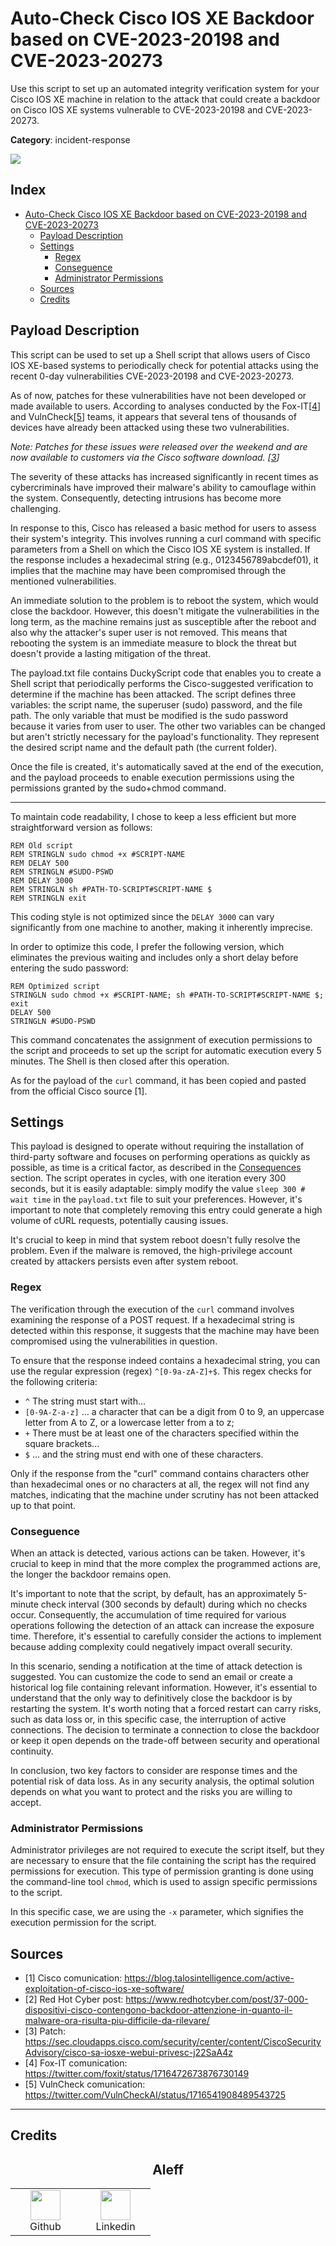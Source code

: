 # Auto-Check Cisco IOS XE Backdoor based on CVE-2023-20198 and CVE-2023-20273

Use this script to set up an automated integrity verification system for your Cisco IOS XE machine in relation to the attack that could create a backdoor on Cisco IOS XE systems vulnerable to CVE-2023-20198 and CVE-2023-20273.

**Category**: incident-response

![](/assets/1.png)

## Index

- [Auto-Check Cisco IOS XE Backdoor based on CVE-2023-20198 and CVE-2023-20273](#auto-check-cisco-ios-xe-backdoor-based-on-cve-2023-20198-and-cve-2023-20273)
	- [Payload Description](#payload-description)
	- [Settings](#settings)
		- [Regex](#regex)
		- [Conseguence](#conseguence)
		- [Administrator Permissions](#administrator-permissions)
	- [Sources](#sources)
	- [Credits](#credits)

## Payload Description

This script can be used to set up a Shell script that allows users of Cisco IOS XE-based systems to periodically check for potential attacks using the recent 0-day vulnerabilities CVE-2023-20198 and CVE-2023-20273.

As of now, patches for these vulnerabilities have not been developed or made available to users. According to analyses conducted by the Fox-IT[[4](#sources)] and VulnCheck[[5](#sources)] teams, it appears that several tens of thousands of devices have already been attacked using these two vulnerabilities.

*Note: Patches for these issues were released over the weekend and are now available to customers via the Cisco software download. [[3](#sources)]*

The severity of these attacks has increased significantly in recent times as cybercriminals have improved their malware's ability to camouflage within the system. Consequently, detecting intrusions has become more challenging.

In response to this, Cisco has released a basic method for users to assess their system's integrity. This involves running a curl command with specific parameters from a Shell on which the Cisco IOS XE system is installed. If the response includes a hexadecimal string (e.g., 0123456789abcdef01), it implies that the machine may have been compromised through the mentioned vulnerabilities.

An immediate solution to the problem is to reboot the system, which would close the backdoor. However, this doesn't mitigate the vulnerabilities in the long term, as the machine remains just as susceptible after the reboot and also why the attacker's super user is not removed. This means that rebooting the system is an immediate measure to block the threat but doesn't provide a lasting mitigation of the threat.

The payload.txt file contains DuckyScript code that enables you to create a Shell script that periodically performs the Cisco-suggested verification to determine if the machine has been attacked. The script defines three variables: the script name, the superuser (sudo) password, and the file path. The only variable that must be modified is the sudo password because it varies from user to user. The other two variables can be changed but aren't strictly necessary for the payload's functionality. They represent the desired script name and the default path (the current folder).


Once the file is created, it's automatically saved at the end of the execution, and the payload proceeds to enable execution permissions using the permissions granted by the sudo+chmod command.

---

To maintain code readability, I chose to keep a less efficient but more straightforward version as follows:

```
REM Old script
REM STRINGLN sudo chmod +x #SCRIPT-NAME
REM DELAY 500
REM STRINGLN #SUDO-PSWD
REM DELAY 3000
REM STRINGLN sh #PATH-TO-SCRIPT#SCRIPT-NAME $
REM STRINGLN exit
```

This coding style is not optimized since the `DELAY 3000` can vary significantly from one machine to another, making it inherently imprecise.

In order to optimize this code, I prefer the following version, which eliminates the previous waiting and includes only a short delay before entering the sudo password:

```
REM Optimized script
STRINGLN sudo chmod +x #SCRIPT-NAME; sh #PATH-TO-SCRIPT#SCRIPT-NAME $; exit
DELAY 500
STRINGLN #SUDO-PSWD
```

This command concatenates the assignment of execution permissions to the script and proceeds to set up the script for automatic execution every 5 minutes. The Shell is then closed after this operation.

As for the payload of the `curl` command, it has been copied and pasted from the official Cisco source [1].

## Settings

This payload is designed to operate without requiring the installation of third-party software and focuses on performing operations as quickly as possible, as time is a critical factor, as described in the [Consequences](#conseguence) section. The script operates in cycles, with one iteration every 300 seconds, but it is easily adaptable: simply modify the value `sleep 300 # wait time` in the `payload.txt` file to suit your preferences. However, it's important to note that completely removing this entry could generate a high volume of cURL requests, potentially causing issues.

It's crucial to keep in mind that system reboot doesn't fully resolve the problem. Even if the malware is removed, the high-privilege account created by attackers persists even after system reboot.

### Regex

The verification through the execution of the `curl` command involves examining the response of a POST request. If a hexadecimal string is detected within this response, it suggests that the machine may have been compromised using the vulnerabilities in question.

To ensure that the response indeed contains a hexadecimal string, you can use the regular expression (regex) `^[0-9a-zA-Z]+$`. This regex checks for the following criteria:

- `^` The string must start with...
- `[0-9A-Z-a-z]` ... a character that can be a digit from 0 to 9, an uppercase letter from A to Z, or a lowercase letter from a to z;
- `+` There must be at least one of the characters specified within the square brackets...
- `$` ... and the string must end with one of these characters.

Only if the response from the "curl" command contains characters other than hexadecimal ones or no characters at all, the regex will not find any matches, indicating that the machine under scrutiny has not been attacked up to that point.

### Conseguence

When an attack is detected, various actions can be taken. However, it's crucial to keep in mind that the more complex the programmed actions are, the longer the backdoor remains open.

It's important to note that the script, by default, has an approximately 5-minute check interval (300 seconds by default) during which no checks occur. Consequently, the accumulation of time required for various operations following the detection of an attack can increase the exposure time. Therefore, it's essential to carefully consider the actions to implement because adding complexity could negatively impact overall security.

In this scenario, sending a notification at the time of attack detection is suggested. You can customize the code to send an email or create a historical log file containing relevant information. However, it's essential to understand that the only way to definitively close the backdoor is by restarting the system. It's worth noting that a forced restart can carry risks, such as data loss or, in this specific case, the interruption of active connections. The decision to terminate a connection to close the backdoor or keep it open depends on the trade-off between security and operational continuity.

In conclusion, two key factors to consider are response times and the potential risk of data loss. As in any security analysis, the optimal solution depends on what you want to protect and the risks you are willing to accept.

### Administrator Permissions

Administrator privileges are not required to execute the script itself, but they are necessary to ensure that the file containing the script has the required permissions for execution. This type of permission granting is done using the command-line tool `chmod`, which is used to assign specific permissions to the script.

In this specific case, we are using the `-x` parameter, which signifies the execution permission for the script.

## Sources

- [1] Cisco comunication: https://blog.talosintelligence.com/active-exploitation-of-cisco-ios-xe-software/
- [2] Red Hot Cyber post: https://www.redhotcyber.com/post/37-000-dispositivi-cisco-contengono-backdoor-attenzione-in-quanto-il-malware-ora-risulta-piu-difficile-da-rilevare/
- [3] Patch: https://sec.cloudapps.cisco.com/security/center/content/CiscoSecurityAdvisory/cisco-sa-iosxe-webui-privesc-j22SaA4z
- [4] Fox-IT comunication: https://twitter.com/foxit/status/1716472673876730149
- [5] VulnCheck comunication: https://twitter.com/VulnCheckAI/status/1716541908489543725


--- 

## Credits

<h2 align="center"> Aleff</h2>
<div align=center>
<table>
  <tr>
    <td align="center" width="96">
      <a href="https://github.com/aleff-github">
        <img src=https://github.com/aleff-github/aleff-github/blob/main/img/github.png?raw=true width="48" height="48" />
      </a>
      <br>Github
    </td>
    <td align="center" width="96">
      <a href="https://www.linkedin.com/in/alessandro-greco-aka-aleff/">
        <img src=https://github.com/aleff-github/aleff-github/blob/main/img/linkedin.png?raw=true width="48" height="48" />
      </a>
      <br>Linkedin
    </td>
  </tr>
</table>
</div>
